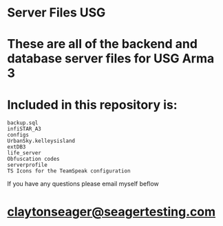 # Server Files USG
# These are all of the backend and database server files for USG Arma 3

# Included in this repository is:
    backup.sql
    infiSTAR_A3
    configs
    UrbanSky.kelleysisland
    extDB3
    life_server
    Obfuscation codes
    serverprofile
    TS Icons for the TeamSpeak configuration

If you have any questions please email myself beflow
# claytonseager@seagertesting.com
